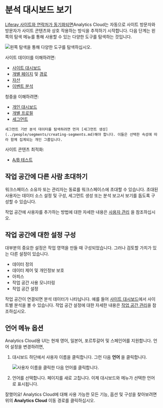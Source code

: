 # 분석 대시보드 보기

[Liferay 사이트와 연락처가 동기화되면](syncing-sites-and-contacts.md)Analytics Cloud는 자동으로 사이트 방문자와 방문자가 사이트 콘텐츠와 상호 작용하는 방식을 추적하기 시작합니다. 다음 단계는 왼쪽의 탐색 메뉴를 통해 사용할 수 있는 다양한 도구를 탐색하는 것입니다.

![왼쪽 탐색을 통해 다양한 도구를 탐색하십시오.](viewing-the-analytics-dashboard/images/01.png)

사이트 데이터를 이해하려면:

* [사이트 대시보드](../touchpoints/sites-dashboard.md)
* [개별 페이지](../touchpoints/pages/pages.md) 및 [경로](../touchpoints/pages/paths.md)
* [자산](../touchpoints/assets.md)
* [이벤트 분석](../touchpoints/events/events-analysis.md)

청중을 이해하려면:

* [개인 대시보드](../people/individuals/individuals-dashboard.md)
* [개별 프로필](../people/individuals/individual-profiles.md)
* [세그먼트](../people/segments/segments.md)

```{note}
세그먼트 기반 분석 데이터를 탐색하려면 먼저 [세그먼트 생성](../people/segments/creating-segments.md)해야 합니다. 이들은 선택한 속성에 따라 함께 집계되는 개인 그룹입니다.
```

사이트 콘텐츠 최적화:

* [A/B 테스트](../optimization/a-b-testing.md)

## 작업 공간에 다른 사람 초대하기

워크스페이스 소유자 또는 관리자는 동료를 워크스페이스에 초대할 수 있습니다. 초대된 사용자는 데이터 소스 설정 및 구성, 세그먼트 생성 또는 분석 보고서 보기를 돕도록 구성할 수 있습니다.

작업 공간에 사용자를 추가하는 방법에 대한 자세한 내용은 [사용자 관리](../../workspace-settings/managing-users.md) 을 참조하십시오.

## 작업 공간에 대한 설정 구성

대부분의 중요한 설정은 작업 영역을 만들 때 구성되었습니다. 그러나 검토할 가치가 있는 다른 설정이 있습니다.

* 데이터 정의
* 데이터 제어 및 개인정보 보호
* 아피스
* 작업 공간 사용 모니터링
* 작업 공간 설정

작업 공간이 연결되면 분석 데이터가 나타납니다. 예를 들어 [사이트 대시보드](../../touchpoints/sites-dashboard.md)에서 사이트별 분석을 볼 수 있습니다. 작업 공간 설정에 대한 자세한 내용은 [작업 공간 관리](../../workspace-settings/managing-workspaces.md)을 참조하십시오.

## 언어 메뉴 옵션

Analytics Cloud용 UI는 현재 영어, 일본어, 포르투갈어 및 스페인어를 지원합니다. 언어 설정을 변경하려면,

1. 대시보드 하단에서 사용자 이름을 클릭합니다. 그런 다음 **언어** 을 클릭합니다.

   ![사용자 이름을 클릭한 다음 언어를 클릭합니다.](./viewing-the-analytics-dashboard/images/02.png)

2. 언어를 선택합니다. 페이지를 새로 고칩니다. 이제 대시보드와 메뉴가 선택한 언어로 표시됩니다.

잘했어요! Analytics Cloud에 대해 사용 가능한 모든 기능, 옵션 및 구성을 찾아보려면 위의 **Analytics Cloud** 이동 경로를 클릭하십시오. 

